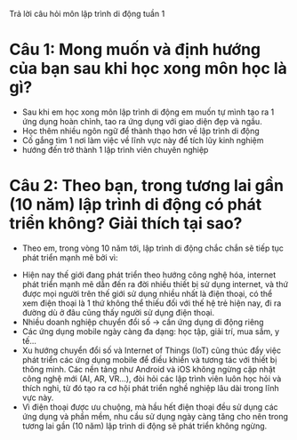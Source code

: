 Trả lời câu hỏi môn lập trình di động tuần 1
# Câu 1: Mong muốn và định hướng của bạn sau khi học xong môn học là gì?
- Sau khi em học xong môn lập trình di động em muốn tự mình tạo ra 1 ứng dụng hoàn chỉnh, tao ra ứng dụng với giao diện đẹp và ngầu.
- Học thêm nhiều ngôn ngữ để thành thạo hơn về lập trình di động
- Cố gắng tìm 1 nơi làm việc về lĩnh vực này để tích lũy kinh nghiệm
- hướng đến trở thành 1 lập trình viên chuyên nghiệp

# Câu 2: Theo bạn, trong tương lai gần (10 năm) lập trình di động có phát triển không? Giải thích tại sao?
- Theo em, trong vòng 10 năm tới, lập trình di động chắc chắn sẽ tiếp tục phát triển mạnh mẽ bởi vì:
+ Hiện nay thế giới đang phát triển theo hướng công nghệ hóa, internet phát triển mạnh mẽ dẫn đến ra đời nhiều thiết bị sử dụng internet, và thứ được mọi người trên thế giới sử dụng nhiều nhất là điện thoại, có thể xem điện thoại là 1 thứ không thể thiếu đối với thế hệ trẻ hiện nay, đi ra đường dù ở đâu cũng thấy người sử dụng điện thoại.
+ Nhiều doanh nghiệp chuyển đổi số → cần ứng dụng di động riêng
+ Các ứng dụng mobile ngày càng đa dạng: học tập, giải trí, mua sắm, y tế...
+ Xu hướng chuyển đổi số và Internet of Things (IoT) cũng thúc đẩy việc phát triển các ứng dụng mobile để điều khiển và tương tác với thiết bị thông minh. Các nền tảng như Android và iOS không ngừng cập nhật công nghệ mới (AI, AR, VR...), đòi hỏi các lập trình viên luôn học hỏi và thích nghi, từ đó tạo ra cơ hội phát triển nghề nghiệp lâu dài trong lĩnh vực này.
+ Vì điện thoại được ưu chuộng, mà hầu hết điện thoại đều sử dụng các ứng dụng và phần mềm, nhu cầu sử dụng ngày càng tăng cho nên trong tương lai gần (10 năm)  lập trình di động sẽ phát triển không ngừng.
 
